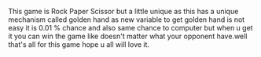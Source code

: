 This game is Rock Paper Scissor but a little unique as this has a unique mechanism called golden hand as new variable to get golden hand is not easy it is 0.01 % chance and also same chance to computer but when u 
get it you can win the game like doesn't matter what your opponent have.well that's all for this game hope u all will love it.
